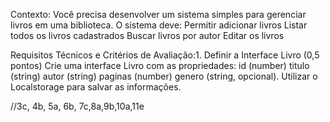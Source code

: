 Contexto: Você precisa desenvolver um sistema simples para gerenciar livros em uma biblioteca. O sistema deve:
Permitir adicionar livros
Listar todos os livros cadastrados
Buscar livros por autor
Editar os livros

Requisitos Técnicos e Critérios de Avaliação:1. Definir a Interface Livro (0,5 pontos)
Crie uma interface Livro com as propriedades:
id (number)
titulo (string)
autor (string)
paginas (number)
genero (string, opcional).
Utilizar o Localstorage para salvar as informações. 

//3c, 4b, 5a, 6b, 7c,8a,9b,10a,11e